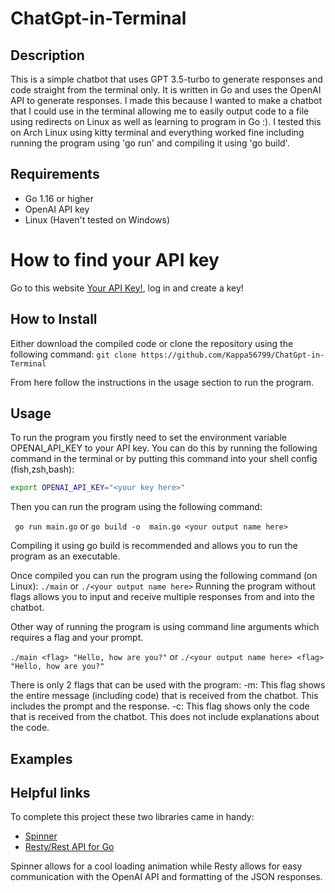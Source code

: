 # ChatGpt-in-Terminal

## Description
This is a simple chatbot that uses GPT 3.5-turbo to generate responses and code straight from the terminal only. It is written in Go and uses the OpenAI API to generate responses.
I made this because I wanted to make a chatbot that I could use in the terminal allowing me to easily output code to a file using redirects on Linux as well as learning to 
program in Go :). I tested this on Arch Linux using kitty terminal and everything worked fine including running the program using 'go run' and compiling it using 'go build'.

## Requirements
- Go 1.16 or higher 
- OpenAI API key
- Linux (Haven't tested on Windows)

# How to find your API key
Go to this website [Your API Key!](https://platform.openai.com/api-keys), log in and create a key!


## How to Install
Either download the compiled code or clone the repository using the following command:
```git clone https://github.com/Kappa56799/ChatGpt-in-Terminal```

From here follow the instructions in the usage section to run the program.

## Usage
To run the program you firstly need to set the environment variable OPENAI_API_KEY to your API key. You can do this by running the following command in the terminal or by putting this command into your shell config (fish,zsh,bash):
```bash
export OPENAI_API_KEY="<your key here>"
```
Then you can run the program using the following command:

``` go run main.go``` 
or 
```go build -o  main.go <your output name here>```

Compiling it using go build is recommended and allows you to run the program as an executable.

Once compiled you can run the program using the following command (on Linux):
```./main``` or ```./<your output name here>```
Running the program without flags allows you to input and receive multiple responses from and into the chatbot.

Other way of running the program is using command line arguments which requires a flag and your prompt.

```./main <flag> "Hello, how are you?"``` 
or 
```./<your output name here> <flag> "Hello, how are you?"```

There is only 2 flags that can be used with the program:
-m: This flag shows the entire message (including code) that is received from the chatbot. This includes the prompt and the response.
-c: This flag shows only the code that is received from the chatbot. This does not include explanations about the code.

## Examples

## Helpful links
To complete this project these two libraries came in handy:
- [Spinner](github.com/briandowns/spinner)
- [Resty/Rest API for Go](github.com/go-resty/resty/v2)

Spinner allows for a cool loading animation while Resty allows for easy communication with the OpenAI API and formatting of the JSON responses.




